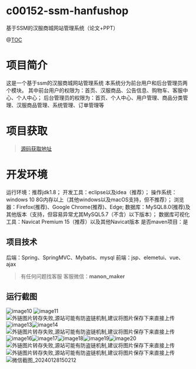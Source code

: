# c00152-ssm-hanfushop
基于SSM的汉服商城网站管理系统（论文+PPT）



@[TOC](基于SSM的汉服商城网站管理系统（论文+PPT）)
# 项目简介
这是一个基于ssm的汉服商城网站管理系统
本系统分为前台用户和后台管理员两个模块。
其中前台用户的权限为：首页、汉服商品、公告信息、购物车、客服中心、个人中心；
后台管理员的权限为：首页、个人中心、用户管理、商品分类管理、汉服商品管理、系统管理、订单管理等


 # 项目获取
> [源码获取地址](http://www.manoncode.cn/details?id=152)

 
# 开发环境

运行环境：推荐jdk1.8；
开发工具：eclipse以及idea（推荐）；
操作系统：windows 10 8G内存以上（其他windows以及macOS支持，但不推荐）；
浏览器：Firefox(推荐)、Google Chrome(推荐)、Edge;
数据库：MySQL8.0(推荐)及其他版本（支持，但容易异常尤其MySQL5.7（不含）以下版本）；
数据库可视化工具：Navicat Premium 15（推荐）以及其他Navicat版本
是否maven项目：是


## 项目技术
 
后端：Spring、SpringMVC、Mybatis、mysql
前端：jsp、elemetui、vue、ajax


> 有任何问题找客服
客服微信：**manon_maker**
## 运行截图

![image10](https://img-blog.csdnimg.cn/img_convert/4461f32cfea0f3cd444957543a615879.png)
![image11](https://img-blog.csdnimg.cn/img_convert/dc77368459786e3c1a454507dbc61421.png)![外链图片转存失败,源站可能有防盗链机制,建议将图片保存下来直接上传](https://img-home.csdnimg.cn/images/20230724024159.png?origin_url=http%3A%2F%2Fmanoncode.cn%2Fsyshop%2Fprofile%2Fupload%2F2024%2F01%2F28%2F20240128150241A161.png&pos_id=img-HhgzozP6-1706433741695)![image13](https://img-blog.csdnimg.cn/img_convert/5f82b3dc2ffe85e7598345bb4f563c91.png)![image14](https://img-blog.csdnimg.cn/img_convert/ea1b97195ccccba4ef24a59869f51fbf.png)![外链图片转存失败,源站可能有防盗链机制,建议将图片保存下来直接上传](https://img-home.csdnimg.cn/images/20230724024159.png?origin_url=http%3A%2F%2Fmanoncode.cn%2Fsyshop%2Fprofile%2Fupload%2F2024%2F01%2F28%2F20240128150241A164.png&pos_id=img-TmTZeut4-1706433741696)![image16](https://img-blog.csdnimg.cn/img_convert/a9a0801660c4e34f586fc73085940815.png)![image17](https://img-blog.csdnimg.cn/img_convert/e5f8324e3d5be3339c8a258b03886f57.png)![image18](https://img-blog.csdnimg.cn/img_convert/6547c65eea040132698a0358b4d0da2e.png)![image19](https://img-blog.csdnimg.cn/img_convert/35bd4cd445210ab12b6a40b06cd6fd23.png)![image20](https://img-blog.csdnimg.cn/img_convert/0777c60b974ccc1d2db130f8da0b346d.png)![外链图片转存失败,源站可能有防盗链机制,建议将图片保存下来直接上传](https://img-home.csdnimg.cn/images/20230724024159.png?origin_url=http%3A%2F%2Fmanoncode.cn%2Fsyshop%2Fprofile%2Fupload%2F2024%2F01%2F28%2F20240128150241A170.png&pos_id=img-dAufxEgA-1706433741698)![外链图片转存失败,源站可能有防盗链机制,建议将图片保存下来直接上传](https://img-home.csdnimg.cn/images/20230724024159.png?origin_url=http%3A%2F%2Fmanoncode.cn%2Fsyshop%2Fprofile%2Fupload%2F2024%2F01%2F28%2F20240128150241A171.png&pos_id=img-aiVGKBgR-1706433741698)![微信截图_20240128150212](https://img-blog.csdnimg.cn/img_convert/da1b2ec757372af204b4f9f1a969babe.png)
 
